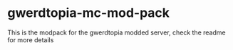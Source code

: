 # gwerdtopia-mc-mod-pack
This is the modpack for the gwerdtopia modded server, check the readme for more details
